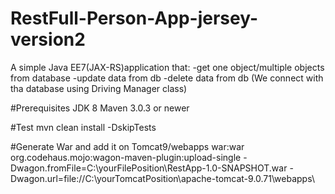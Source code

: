 # RestFull-Person-App-jersey-version2
A simple Java EE7(JAX-RS)application that:
-get one object/multiple objects from database
-update data from db
-delete data from db
(We connect with tha database using Driving Manager class)

#Prerequisites
JDK 8
Maven 3.0.3 or newer

#Test
mvn clean install -DskipTests

#Generate War and add it on Tomcat9/webapps
war:war org.codehaus.mojo:wagon-maven-plugin:upload-single -Dwagon.fromFile=C:\yourFilePosition\RestApp-1.0-SNAPSHOT.war -Dwagon.url=file://C:\yourTomcatPosition\apache-tomcat-9.0.71\webapps\
